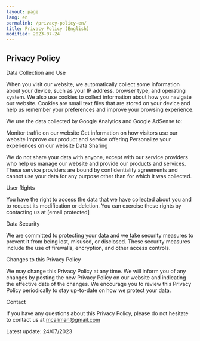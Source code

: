 ```yaml
---
layout: page
lang: en
permalink: /privacy-policy-en/
title: Privacy Policy (English)
modified: 2023-07-24
---
```


## Privacy Policy

Data Collection and Use

When you visit our website, we automatically collect some information about your device, such as your IP address, browser type, and operating system. We also use cookies to collect information about how you navigate our website. Cookies are small text files that are stored on your device and help us remember your preferences and improve your browsing experience.

We use the data collected by Google Analytics and Google AdSense to:

Monitor traffic on our website
Get information on how visitors use our website
Improve our product and service offering
Personalize your experiences on our website
Data Sharing

We do not share your data with anyone, except with our service providers who help us manage our website and provide our products and services. These service providers are bound by confidentiality agreements and cannot use your data for any purpose other than for which it was collected.

User Rights

You have the right to access the data that we have collected about you and to request its modification or deletion. You can exercise these rights by contacting us at [email protected]

Data Security

We are committed to protecting your data and we take security measures to prevent it from being lost, misused, or disclosed. These security measures include the use of firewalls, encryption, and other access controls.

Changes to this Privacy Policy

We may change this Privacy Policy at any time. We will inform you of any changes by posting the new Privacy Policy on our website and indicating the effective date of the changes. We encourage you to review this Privacy Policy periodically to stay up-to-date on how we protect your data.

Contact

If you have any questions about this Privacy Policy, please do not hesitate to contact us at mcaliman@gmail.com

Latest update: 24/07/2023